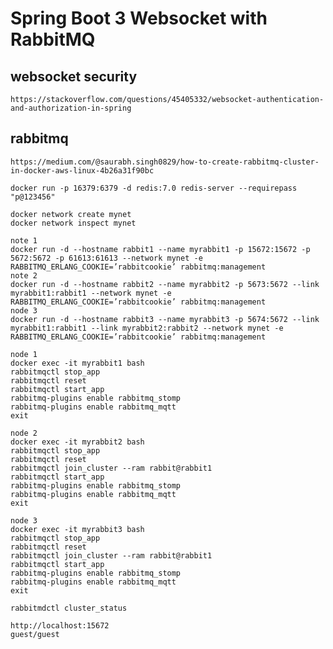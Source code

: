 # Spring Boot 3 Websocket with RabbitMQ

## websocket security

    https://stackoverflow.com/questions/45405332/websocket-authentication-and-authorization-in-spring

## rabbitmq

    https://medium.com/@saurabh.singh0829/how-to-create-rabbitmq-cluster-in-docker-aws-linux-4b26a31f90bc

    docker run -p 16379:6379 -d redis:7.0 redis-server --requirepass "p@123456"

    docker network create mynet
    docker network inspect mynet

    note 1
    docker run -d --hostname rabbit1 --name myrabbit1 -p 15672:15672 -p 5672:5672 -p 61613:61613 --network mynet -e RABBITMQ_ERLANG_COOKIE=’rabbitcookie’ rabbitmq:management
    note 2
    docker run -d --hostname rabbit2 --name myrabbit2 -p 5673:5672 --link myrabbit1:rabbit1 --network mynet -e RABBITMQ_ERLANG_COOKIE=’rabbitcookie’ rabbitmq:management
    node 3
    docker run -d --hostname rabbit3 --name myrabbit3 -p 5674:5672 --link myrabbit1:rabbit1 --link myrabbit2:rabbit2 --network mynet -e RABBITMQ_ERLANG_COOKIE=’rabbitcookie’ rabbitmq:management

    node 1
    docker exec -it myrabbit1 bash
    rabbitmqctl stop_app
    rabbitmqctl reset
    rabbitmqctl start_app
    rabbitmq-plugins enable rabbitmq_stomp
    rabbitmq-plugins enable rabbitmq_mqtt
    exit

    node 2
    docker exec -it myrabbit2 bash
    rabbitmqctl stop_app
    rabbitmqctl reset
    rabbitmqctl join_cluster --ram rabbit@rabbit1
    rabbitmqctl start_app
    rabbitmq-plugins enable rabbitmq_stomp
    rabbitmq-plugins enable rabbitmq_mqtt
    exit

    node 3
    docker exec -it myrabbit3 bash
    rabbitmqctl stop_app
    rabbitmqctl reset
    rabbitmqctl join_cluster --ram rabbit@rabbit1
    rabbitmqctl start_app
    rabbitmq-plugins enable rabbitmq_stomp
    rabbitmq-plugins enable rabbitmq_mqtt
    exit

    rabbitmdctl cluster_status

    http://localhost:15672
    guest/guest